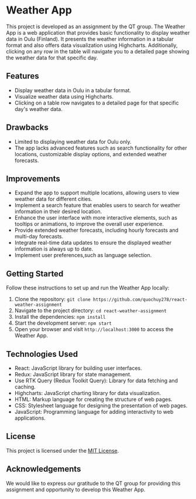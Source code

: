 # Weather App

This project is developed as an assignment by the QT group. The Weather App is a web application that provides basic functionality to display weather data in Oulu (Finland). It presents the weather information in a tabular format and also offers data visualization using Highcharts. Additionally, clicking on any row in the table will navigate you to a detailed page showing the weather data for that specific day.

## Features

- Display weather data in Oulu in a tabular format.
- Visualize weather data using Highcharts.
- Clicking on a table row navigates to a detailed page for that specific day's weather data.

## Drawbacks

- Limited to displaying weather data for Oulu only.
- The app lacks advanced features such as search functionality for other locations, customizable display options, and extended weather forecasts.

## Improvements

- Expand the app to support multiple locations, allowing users to view weather data for different cities.
- Implement a search feature that enables users to search for weather information in their desired location.
- Enhance the user interface with more interactive elements, such as tooltips or animations, to improve the overall user experience.
- Provide extended weather forecasts, including hourly forecasts and multi-day forecasts.
- Integrate real-time data updates to ensure the displayed weather information is always up to date.
- Implement user preferences,such as language selection.

## Getting Started

Follow these instructions to set up and run the Weather App locally:

1. Clone the repository: `git clone https://github.com/quochuy278/react-weather-assignment`
2. Navigate to the project directory: `cd react-weather-assignment`
3. Install the dependencies: `npm install`
4. Start the development server: `npm start`
5. Open your browser and visit `http://localhost:3000` to access the Weather App.

## Technologies Used

- React: JavaScript library for building user interfaces.
- Redux: JavaScript library for state management.
- Use RTK Query (Redux Toolkit Query): Library for data fetching and caching.
- Highcharts: JavaScript charting library for data visualization.
- HTML: Markup language for creating the structure of web pages.
- CSS: Stylesheet language for designing the presentation of web pages.
- JavaScript: Programming language for adding interactivity to web applications.

## License

This project is licensed under the [MIT License](LICENSE).

## Acknowledgements

We would like to express our gratitude to the QT group for providing this assignment and opportunity to develop this Weather App.

